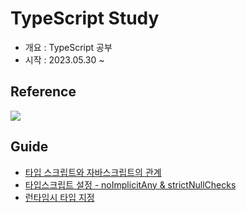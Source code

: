 # TypeScript Study

* 개요 : TypeScript 공부
* 시작 : 2023.05.30 \~

## Reference

![](../assets/ts\_book.png)

## Guide

* [타입 스크립트와 자바스크립트의 관계](https://github.com/ohtaekwon/Frontend-101/blob/main/TypeScript/EffectiveTypeScript/01.%ED%83%80%EC%9E%85%EC%8A%A4%ED%81%AC%EB%A6%BD%ED%8A%B8%20%EC%95%8C%EC%95%84%EB%B3%B4%EA%B8%B0/Item01\_%ED%83%80%EC%9E%85%20%EC%8A%A4%ED%81%AC%EB%A6%BD%ED%8A%B8%EC%99%80%20%EC%9E%90%EB%B0%94%EC%8A%A4%ED%81%AC%EB%A6%BD%ED%8A%B8%EC%9D%98%20%EA%B4%80%EA%B3%84%20.md)
* [타입스크립트 설정 - noImplicitAny & strictNullChecks](https://github.com/ohtaekwon/Frontend-101/blob/main/TypeScript/EffectiveTypeScript/01.%ED%83%80%EC%9E%85%EC%8A%A4%ED%81%AC%EB%A6%BD%ED%8A%B8%20%EC%95%8C%EC%95%84%EB%B3%B4%EA%B8%B0/Item02\_%ED%83%80%EC%9E%85%EC%8A%A4%ED%81%AC%EB%A6%BD%ED%8A%B8%20%EC%84%A4%EC%A0%95.md)
* [런타임시 타입 지정](01./item03\_.md)
